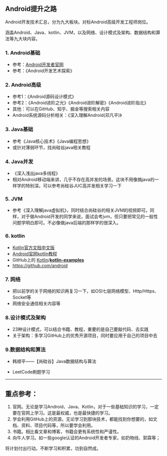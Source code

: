 ## Android提升之路

Android开发技术汇总，分为九大板块。对标Android高级开发工程师岗位。

涵盖Android、Java、kotlin、JVM，以及网络、设计模式及架构、数据结构和算法等九大块内容。

### 1. Android基础

- 参考：[Android开发者官网](https://developer.android.google.cn/guide?hl=zh-cn)
- 参考：《Android开发艺术探索》

### 2. Android高级

- 参考1：《Android源码设计模式》
- 参考2：《Android进阶之光》《Android进阶解密》《Android进阶指北》
- 其他：可以在GitHub、知乎、掘金等搜索相关内容
- Android系统源码分析相关：《深入理解Android(邓凡平)》

### 3. Java基础

- 参考《Java核心技术》《Java编程思想》
- 或针对薄弱环节，找尚硅谷java相关教程

### 4. Java并发

- 《深入浅出java多线程》
- 相对Android移动端来讲，几乎不存在高并发的场景。这块不用像搞java的一样学的特别深。可以参考尚硅谷JUC高并发相关学习一下

### 5. JVM

- 参考《深入理解java虚拟机》，同时结合尚硅谷的相关JVM的视频即可。同样，对于做Android开发的同学来说，面试会考jvm，但只要把常见的一般性问题学明白即可。不必像做java后端的那样学的很深入。

### 6. kotlin

- [Kotlin官方文档中文版](https://www.kotlincn.net/docs/reference/basic-syntax.html)
- [Android官网kotlin教程](https://developer.android.google.cn/kotlin?hl=zh-cn)
- GitHub上的 [Kotlin](https://github.com/Kotlin)/**[kotlin-examples](https://github.com/Kotlin/kotlin-examples)**
- https://github.com/android

### 7. 网络

- 把以前学的关于网络的知识再复习一下，如OSI七层网络模型、Http/Https、Socket等
- 网络安全通信相关内容等

### 8.设计模式及架构

- 23种设计模式，可以结合书籍、教程，重要的是自己要敲代码、去实践
- 关于架构：多学习GitHub上的优秀开源项目，同时要应用于自己的项目中去

### 9.数据结构和算法

- 韩顺平——【尚硅谷】Java数据结构与算法

- LeetCode刷题学习

  

---

## 重点参考：

1. 官网。无论是学习Android、Java、Kotlin，对于一些基础知识的学习，一定要在官网上学习。这是最权威，也是最快捷的学习。
2. 学会利用GitHub上的资源。无论学习到那块技术，都能找到你想要的，如文档、资料、项目代码等，所以要学会利用。
3. 书籍。相比看文章和博客，书籍会更有系统性和严谨性。
4. 向牛人学习。如一些google认证的Android开发者专家，如扔物线、郭霖等；



将计划付出行动。不断学习和积累，功到自然成。

